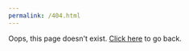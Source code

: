 ```yaml
---
permalink: /404.html
---
```

Oops, this page doesn't exist. [Click here](http://chenhao392.github.io/ecoc) to go back.
